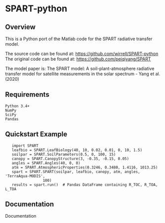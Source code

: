 # SPART-python

## Overview
This is a Python port of the Matlab code for the SPART radiative transfer model.

The source code can be found at: https://github.com/wirrell/SPART-python
The original code can be found at: https://github.com/peiqiyang/SPART

The model paper is:
The SPART model: A soil-plant-atmosphere radiative transfer model for satellite measurements in the solar spectrum - Yang et al. (2020)

## Requirements
```
Python 3.4+
NumPy
SciPy
Pandas
```

## Quickstart Example
```
   import SPART
   leafbio = SPART.LeafBiology(40, 10, 0.02, 0.01, 0, 10, 1.5)
   soilpar = SPART.SoilParameters(0.5, 0, 100, 15)
   canopy = SPART.CanopyStructure(3, -0.35, -0.15, 0.05)
   angles = SPART.Angles(40, 0, 0)
   atm = SPART.AtmosphericProperties(0.3246, 0.3480, 1.4116, 1013.25)
   spart = SPART.SPART(soilpar, leafbio, canopy, atm, angles, 'TerraAqua-MODIS',
                 100)
   results = spart.run()  # Pandas DataFrame containing R_TOC, R_TOA, L_TOA
```

## Documentation
Documentation

